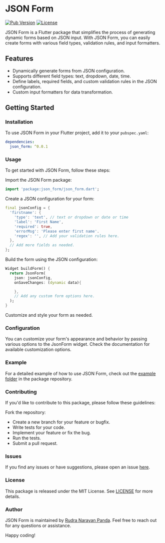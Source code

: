 # JSON Form

[![Pub Version](https://img.shields.io/pub/v/json_form)](https://pub.dev/packages/json_form)
[![License](https://img.shields.io/badge/license-MIT-blue.svg)](https://github.com/rnp0728/json_form/blob/main/LICENSE)

JSON Form is a Flutter package that simplifies the process of generating dynamic forms based on JSON input. With JSON Form, you can easily create forms with various field types, validation rules, and input formatters.

## Features

- Dynamically generate forms from JSON configuration.
- Supports different field types: text, dropdown, date, time.
- Define labels, required fields, and custom validation rules in the JSON configuration.
- Custom input formatters for data transformation.

## Getting Started

### Installation

To use JSON Form in your Flutter project, add it to your `pubspec.yaml`:

```yaml
dependencies:
  json_form: ^0.0.1
```

### Usage

To get started with JSON Form, follow these steps:

Import the JSON Form package:

```dart
import 'package:json_form/json_form.dart';
```

Create a JSON configuration for your form:

```dart
final jsonConfig = {
  'firstname': {
    'type': 'text', // text or dropdown or date or time 
    'label': 'First Name',
    'required': true,
    'errorMsg': 'Please enter first name'.
    'regex': '', // Add your validation rules here.
  },
  // Add more fields as needed.
};

```

Build the form using the JSON configuration:

```dart
Widget buildForm() {
  return JsonForm(
    json: jsonConfig,
    onSaveChanges: (dynamic data){

    },
    // Add any custom form options here.
  );
}

```

Customize and style your form as needed.

### Configuration

You can customize your form's appearance and behavior by passing various options to the JsonForm widget. Check the documentation for available customization options.

### Example

For a detailed example of how to use JSON Form, check out the <a href="https://github.com/rnp0728/json_form/example">example folder</a> in the package repository.

### Contributing

If you'd like to contribute to this package, please follow these guidelines:

Fork the repository:

- Create a new branch for your feature or bugfix.<br>
- Write tests for your code.<br>
- Implement your feature or fix the bug.<br>
- Run the tests.<br>
- Submit a pull request.<br>

### Issues

If you find any issues or have suggestions, please open an issue <a href="https://github.com/rnp0728/json_form/issues">here</a>.

### License

This package is released under the MIT License. See <a href="https://github.com/rnp0728/json_form/blob/main/LICENSE">LICENSE</a> for more details.

### Author

JSON Form is maintained by <a href="https://github.com/rnp0728">Rudra Narayan Panda</a>. Feel free to reach out for any questions or assistance.

Happy coding!

